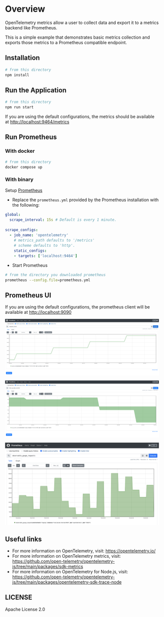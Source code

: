 # Overview

OpenTelemetry metrics allow a user to collect data and export it to a metrics backend like Prometheus.

This is a simple example that demonstrates basic metrics collection and exports those metrics to a Prometheus compatible endpoint.

## Installation

```sh
# from this directory
npm install
```

## Run the Application

```sh
# from this directory
npm run start
```

If you are using the default configurations, the metrics should be available at <http://localhost:9464/metrics>

## Run Prometheus

### With docker

```sh
# from this directory
docker compose up
```

### With binary

Setup [Prometheus](https://prometheus.io/docs/prometheus/latest/getting_started/)

- Replace the `prometheus.yml` provided by the Prometheus installation with the following:

```yaml
global:
  scrape_interval: 15s # Default is every 1 minute.

scrape_configs:
  - job_name: 'opentelemetry'
    # metrics_path defaults to '/metrics'
    # scheme defaults to 'http'.
    static_configs:
    - targets: ['localhost:9464']
```

- Start Prometheus

```sh
# from the directory you downloaded prometheus
prometheus --config.file=prometheus.yml
```

## Prometheus UI

If you are using the default configurations, the prometheus client will be available at <http://localhost:9090>

<p align="center"><img src="images/prom-counter.png?raw=true"/></p>
<p align="center"><img src="images/prom-updowncounter.png?raw=true"/></p>
<p align="center"><img src="images/prom-gauge.png?raw=true"/></p>

## Useful links

- For more information on OpenTelemetry, visit: <https://opentelemetry.io/>
- For more information on OpenTelemetry metrics, visit: <https://github.com/open-telemetry/opentelemetry-js/tree/main/packages/sdk-metrics>
- For more information on OpenTelemetry for Node.js, visit: <https://github.com/open-telemetry/opentelemetry-js/tree/main/packages/opentelemetry-sdk-trace-node>

## LICENSE

Apache License 2.0
